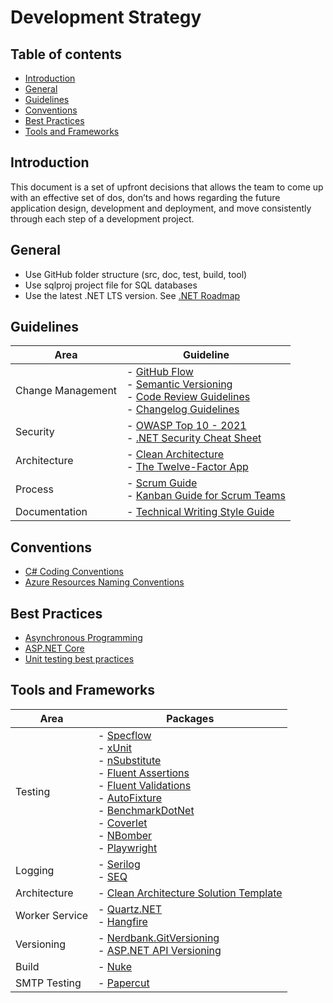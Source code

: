 # Development Strategy

## Table of contents
- [Introduction](#introduction)
- [General](#general)
- [Guidelines](#guidelines)
- [Conventions](#conventions)
- [Best Practices](#best-practices)
- [Tools and Frameworks](#tools-and-frameworks)

## Introduction

This document is a set of upfront decisions that allows the team to come up with an effective set of dos, don’ts and hows regarding 
the future application design, development and deployment, and move consistently through each step of a development project. 

## General

- Use GitHub folder structure (src, doc, test, build, tool)
- Use sqlproj project file for SQL databases
- Use the latest .NET LTS version. See [.NET Roadmap](https://github.com/dotnet/core/blob/main/roadmap.md)

## Guidelines

Area | Guideline
------------ | -------------
Change Management | - [GitHub Flow](https://guides.github.com/introduction/flow/) <br> - [Semantic Versioning](https://semver.org/) <br> - [Code Review Guidelines](https://google.github.io/eng-practices/review/) <br> - [Changelog Guidelines](https://keepachangelog.com/en/1.0.0/)
Security | - [OWASP Top 10 - 2021](https://owasp.org/Top10/) <br> - [.NET Security Cheat Sheet](https://cheatsheetseries.owasp.org/cheatsheets/DotNet_Security_Cheat_Sheet.html)
Architecture | - [Clean Architecture](https://blog.cleancoder.com/uncle-bob/2012/08/13/the-clean-architecture.html) <br> - [The Twelve-Factor App](https://12factor.net/)
Process | - [Scrum Guide](https://scrumguides.org/scrum-guide.html) <br> - [Kanban Guide for Scrum Teams](https://www.scrum.org/resources/kanban-guide-scrum-teams)
Documentation | - [Technical Writing Style Guide](https://docs.microsoft.com/en-us/style-guide/welcome/)

## Conventions
- [C# Coding Conventions](https://docs.microsoft.com/en-us/dotnet/csharp/fundamentals/coding-style/coding-conventions)
- [Azure Resources Naming Conventions](https://docs.microsoft.com/en-us/azure/cloud-adoption-framework/ready/azure-best-practices/resource-naming)

## Best Practices

- [Asynchronous Programming](https://github.com/davidfowl/AspNetCoreDiagnosticScenarios/blob/master/AsyncGuidance.md)
- [ASP.NET Core](https://github.com/davidfowl/AspNetCoreDiagnosticScenarios/blob/master/AspNetCoreGuidance.md)
- [Unit testing best practices](https://docs.microsoft.com/en-us/dotnet/core/testing/unit-testing-best-practices) 

## Tools and Frameworks

Area | Packages
------------ | -------------
Testing | - [Specflow](https://specflow.org/tools/specflow/) <br> - [xUnit](https://xunit.net/) <br> - [nSubstitute](https://nsubstitute.github.io/) <br> - [Fluent Assertions](https://fluentassertions.com/) <br> - [Fluent Validations](https://fluentvalidation.net/) <br> - [AutoFixture](https://autofixture.github.io/) <br> - [BenchmarkDotNet](https://benchmarkdotnet.org/) <br> - [Coverlet](https://dotnetfoundation.org/projects/coverlet) <br> - [NBomber](https://github.com/PragmaticFlow/NBomber) <br> - [Playwright](https://playwright.dev/dotnet/docs/next/intro)
Logging | - [Serilog](https://serilog.net/) <br> - [SEQ](https://datalust.co/seq)
Architecture | - [Clean Architecture Solution Template](https://github.com/ardalis/CleanArchitecture)
Worker Service  | - [Quartz.NET](https://www.quartz-scheduler.net/) <br> - [Hangfire](https://www.hangfire.io/)
Versioning | - [Nerdbank.GitVersioning](https://github.com/dotnet/Nerdbank.GitVersioning) <br> - [ASP.NET API Versioning](https://github.com/dotnet/aspnet-api-versioning)
Build | - [Nuke](https://nuke.build/)
SMTP Testing | - [Papercut](https://github.com/ChangemakerStudios/Papercut-SMTP)

